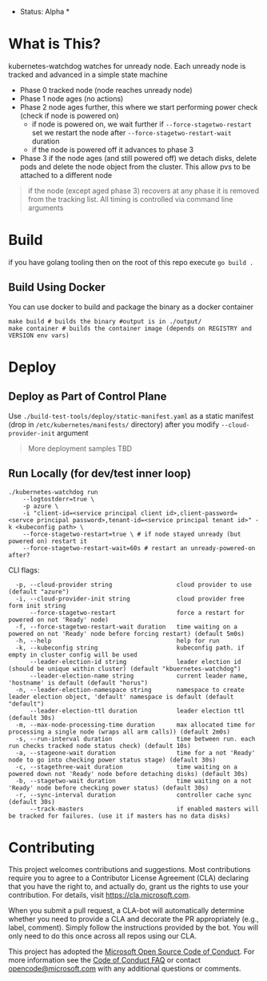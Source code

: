 * Status: Alpha *

# What is This?

kubernetes-watchdog watches for unready node. Each unready node is tracked and advanced in a simple state machine
- Phase 0 tracked node (node reaches unready node)
- Phase 1 node ages (no actions)
- Phase 2 node ages further, this where we start performing power check (check if node is powered on)
  - if node is powered on, we wait further if `--force-stagetwo-restart` set we restart the node after `--force-stagetwo-restart-wait` duration
  - if the node is powered off it advances to phase 3
- Phase 3 if the node ages (and still powered off) we detach disks, delete pods and delete the node object from the cluster. This allow pvs to be attached to a different node


> if the node (except aged phase 3) recovers at any phase it is removed from the tracking list. All timing is controlled via command line arguments

# Build
if you have golang tooling then on the root of this repo execute `go build .`

## Build Using Docker
You can use docker to build and package the binary as a docker container

```
make build # builds the binary #output is in ./output/
make container # builds the container image (depends on REGISTRY and VERSION env vars)

```

# Deploy

## Deploy as Part of Control Plane
Use `./build-test-tools/deploy/static-manifest.yaml` as a static manifest (drop in `/etc/kubernetes/manifests/` directory) after you modify `--cloud-provider-init` argument

> More deployment samples TBD


## Run Locally (for dev/test inner loop)

```
./kubernetes-watchdog run 
	--logtostderr=true \
	-p azure \
	-i "client-id=<service principal client id>,client-password=<servce principal password>,tenant-id=<service principal tenant id>" -k <kubeconfig path> \
	--force-stagetwo-restart=true \ # if node stayed unready (but powered on) restart it
	--force-stagetwo-restart-wait=60s # restart an unready-powered-on after? 
```

CLI flags: 
```
  -p, --cloud-provider string                  cloud provider to use (default "azure")
  -i, --cloud-provider-init string             cloud provider free form init string
      --force-stagetwo-restart                 force a restart for  powered on not 'Ready' node)
  -f, --force-stagetwo-restart-wait duration   time waiting on a powered on not 'Ready' node before forcing restart) (default 5m0s)
  -h, --help                                   help for run
  -k, --kubeconfig string                      kubeconfig path. if empty in cluster config will be used
      --leader-election-id string              leader election id (should be unique within cluster) (default "kbuernetes-watchdog")
      --leader-election-name string            current leader name, 'hostname' is default (default "horus")
  -n, --leader-election-namespace string       namespace to create leader election object, 'default' namespace is default (default "default")
      --leader-election-ttl duration           leader election ttl (default 30s)
  -m, --max-node-processing-time duration      max allocated time for processing a single node (wraps all arm calls)) (default 2m0s)
  -s, --run-interval duration                  time between run. each run checks tracked node status check) (default 10s)
  -a, --stageone-wait duration                 time for a not 'Ready' node to go into checking power status stage) (default 30s)
  -c, --stagethree-wait duration               time waiting on a powered down not 'Ready' node before detaching disks) (default 30s)
  -b, --stagetwo-wait duration                 time waiting on a not 'Ready' node before checking power status) (default 30s)
  -r, --sync-interval duration                 controller cache sync (default 30s)
      --track-masters                          if enabled masters will be tracked for failures. (use it if masters has no data disks)
```

# Contributing

This project welcomes contributions and suggestions.  Most contributions require you to agree to a
Contributor License Agreement (CLA) declaring that you have the right to, and actually do, grant us
the rights to use your contribution. For details, visit https://cla.microsoft.com.

When you submit a pull request, a CLA-bot will automatically determine whether you need to provide
a CLA and decorate the PR appropriately (e.g., label, comment). Simply follow the instructions
provided by the bot. You will only need to do this once across all repos using our CLA.

This project has adopted the [Microsoft Open Source Code of Conduct](https://opensource.microsoft.com/codeofconduct/).
For more information see the [Code of Conduct FAQ](https://opensource.microsoft.com/codeofconduct/faq/) or
contact [opencode@microsoft.com](mailto:opencode@microsoft.com) with any additional questions or comments.
